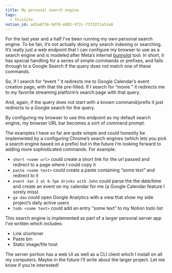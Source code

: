 ```yaml
---
title: My personal search engine
tags:
  - thisSite
notion_id: ad2a8f36-9d78-4d03-9f2c-f3f32f1a51e0
---
```

For the last year and a half I’ve been running my own personal search engine. To be fair, it’s not actually doing any search indexing or searching. It’s really just a web endpoint that I can configure my browser to use as a search engine and is modeled after Meta’s internal [bunnylol](https://www.quora.com/What-is-Facebooks-bunnylol) tool. In short, it has special handling for a series of simple commands or prefixes, and falls through to a Google Search if the query does not match one of these commands.

So, if I search for “event <some event title I just created>” it redirects me to Google Calendar’s event creation page, with that tile pre-filled. If I search for “movie <some movie title>” it redirects me to my favorite streaming platform’s search page with that query.

And, again, if the query does not start with a known command/prefix it just redirects to a Google search for the query.

By configuring my browser to use this endpoint as my default search engine, my browser URL bar becomes a sort of command prompt.

The examples I have so far are quite simple and could honestly be implemented by a configuring Chrome’s search engines (which lets you pick a search engine based on a prefix) but in the future I’m looking forward to adding more sophisticated commands. For example:

- `short <some url>` could create a short link for the url passed and redirect to a page where I could copy it
- `paste <some text>` could create a paste containing “some text” and redirect to it
- `event Jan 2 at 6-7pm drinks with John` could parse the the date/time and create an event on my calendar for me (a Google Calendar feature I sorely miss)
- `ga dau` could open Google Analytics with a view that show my side project’s daily active users
- `todo <some text>` could add an entry “some text” to my Notion todo list

This search engine is implemented as part of a larger personal server app I’ve written which includes:

- Link shortener
- Paste bin
- Static image/file host

The server portion has a web UI as well as a CLI client which I install on all my computers. Maybe in the future I’ll write about the larger project. Let me know if you’re interested!
